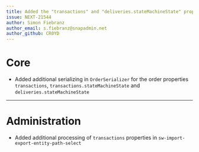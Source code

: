 ```yaml
---
title: Added the "transactions" and "deliveries.stateMachineState" properties of an order as options in Import/Export
issue: NEXT-21544
author: Simon Fiebranz
author_email: s.fiebranz@snapadmin.net
author_github: CR0YD
---
```

# Core
* Added additional serializing in `OrderSerializer` for the order properties `transactions`, `transactions.stateMachineState` and `deliveries.stateMachineState`
___
# Administration
* Added additional processing of `transactions` properties in `sw-import-export-entity-path-select`
